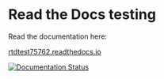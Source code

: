 # Read the Docs testing

Read the documentation here:

[rtdtest75762.readthedocs.io](https://rtdtest75762.readthedocs.io/en/latest/)

[![Documentation Status](https://readthedocs.org/projects/rtdtest75762/badge/?version=latest)](https://rtdtest75762.readthedocs.io/en/latest/?badge=latest)
